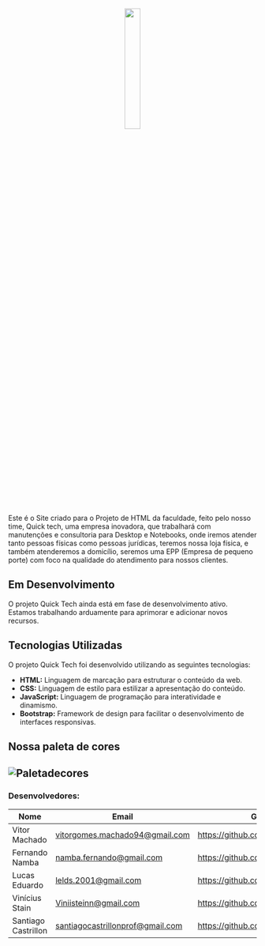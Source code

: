 <br>
<p align="center">
  <img src="UC4/Imagens/MarcaVisual.png" width="25%">
</p>
<br><br>
Este é o Site criado para o Projeto de HTML da faculdade, feito pelo nosso time, Quick tech, uma empresa inovadora, que trabalhará com manutenções e consultoria para Desktop e Notebooks, onde iremos atender tanto pessoas físicas como pessoas jurídicas, teremos nossa loja física, e também atenderemos a domicílio, seremos uma EPP (Empresa de pequeno porte) com foco na qualidade do atendimento para nossos clientes.

## Em Desenvolvimento
O projeto Quick Tech ainda está em fase de desenvolvimento ativo. Estamos trabalhando arduamente para aprimorar e adicionar novos recursos.

## Tecnologias Utilizadas
O projeto Quick Tech foi desenvolvido utilizando as seguintes tecnologias:

- **HTML:** Linguagem de marcação para estruturar o conteúdo da web.
- **CSS:** Linguagem de estilo para estilizar a apresentação do conteúdo.
- **JavaScript:** Linguagem de programação para interatividade e dinamismo.
- **Bootstrap:** Framework de design para facilitar o desenvolvimento de interfaces responsivas.

## Nossa paleta de cores

![Paletadecores](UC4/Imagens/Paleta_de_cores2.png)
---


### Desenvolvedores: 
|Nome|Email| GitHub | 
| -------- | -------- | -------- | 
|Vitor Machado|vitorgomes.machado94@gmail.com|https://github.com/VITOR-DV|
|Fernando Namba|namba.fernando@gmail.com|https://github.com/FernandoNamba|
|Lucas Eduardo|lelds.2001@gmail.com|https://github.com/lucaseduardo09|
|Vinícius Stain|Viniisteinn@gmail.com|https://github.com/vnzinn01|
|Santiago Castrillon|santiagocastrillonprof@gmail.com|https://github.com/san2003|
